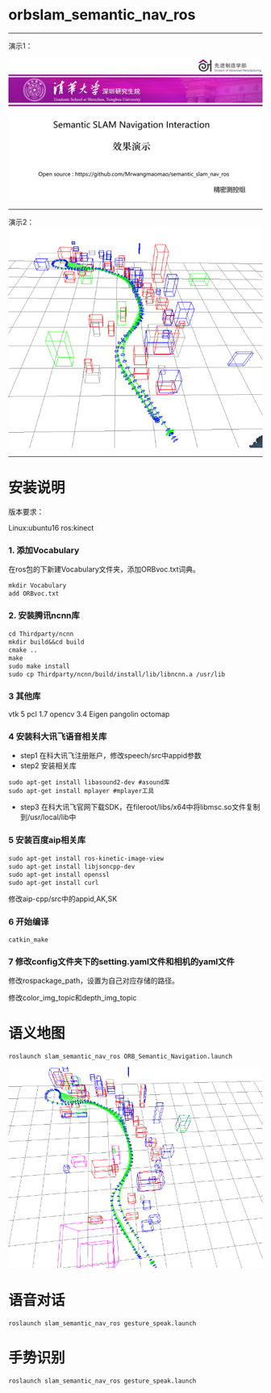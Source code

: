 <!--
 * @Author: 王培荣
 * @Date: 2019-12-31 15:21:52
 * @LastEditTime : 2020-01-04 01:29:44
 * @LastEditors  : Please set LastEditors
 * @Description: In User Settings Edit
 * @FilePath: /catkin_ws/src/orbslam_semantic_nav_ros/README.md
 -->
# orbslam_semantic_nav_ros
---
演示1：

[![Watch the video](image/cover.png)](https://www.bilibili.com/video/av81958116)

---

演示2：
[![Watch the video](image/merge_image3.png)](https://www.bilibili.com/video/av81398597)

---
# 安装说明

版本要求：

Linux:ubuntu16 
ros:kinect

### 1. 添加Vocabulary
在ros包的下新建Vocabulary文件夹，添加ORBvoc.txt词典。
```
mkdir Vocabulary
add ORBvoc.txt
```

### 2. 安装腾讯ncnn库
```
cd Thirdparty/ncnn
mkdir build&&cd build
cmake ..
make
sudo make install
sudo cp Thirdparty/ncnn/build/install/lib/libncnn.a /usr/lib
```

### 3 其他库
vtk 5
pcl 1.7
opencv 3.4
Eigen
pangolin
octomap

### 4 安装科大讯飞语音相关库
- step1 在科大讯飞注册账户，修改speech/src中appid参数
- step2 安装相关库
```
sudo apt-get install libasound2-dev #asound库
sudo apt-get install mplayer #mplayer工具
```
- step3 在科大讯飞官网下载SDK，在fileroot/libs/x64中将libmsc.so文件复制到/usr/local/lib中


### 5 安装百度aip相关库
```
sudo apt-get install ros-kinetic-image-view
sudo apt-get install libjsoncpp-dev
sudo apt-get install openssl
sudo apt-get install curl
```

修改aip-cpp/src中的appid,AK,SK

### 6 开始编译
```
catkin_make
```

### 7 修改config文件夹下的setting.yaml文件和相机的yaml文件

修改rospackage_path，设置为自己对应存储的路径。

修改color_img_topic和depth_img_topic
 

# 语义地图
```
roslaunch slam_semantic_nav_ros ORB_Semantic_Navigation.launch
```
![merge-map](image/merge_2d3d_map2.png)

# 语音对话
```
roslaunch slam_semantic_nav_ros gesture_speak.launch 
```

# 手势识别
```
roslaunch slam_semantic_nav_ros gesture_speak.launch
```


